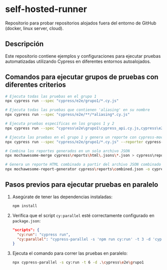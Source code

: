 # self-hosted-runner
Repositorio para probar repositorios alojados fuera del entorno de GitHub (docker, linux server, cloud).

## Descripción
Este repositorio contiene ejemplos y configuraciones para ejecutar pruebas automatizadas utilizando Cypress en diferentes entornos autoalojados.

## Comandos para ejecutar grupos de pruebas con diferentes criterios

```bash
# Ejecuta todas las pruebas en el grupo 1
npx cypress run --spec "cypress/e2e/grupo1/*.cy.js"
```

```bash
# Ejecuta todas las pruebas que contienen 'aliasing' en su nombre
npx cypress run --spec "cypress/e2e/**/*aliasing*.cy.js"
```

```bash
# Ejecuta pruebas específicas en los grupos 1 y 2
npx cypress run --spec "cypress\e2e\grupo1\cypress_api.cy.js,cypress\e2e\grupo2\cypress_api.cy.js"
```

```bash
# Ejecuta las pruebas en el grupo 1 y genera un reporte con cypress-mochawesome-reporter
npx cypress run --spec "cypress/e2e/grupo1/*.cy.js" --reporter cypress-mochawesome-reporter

# Combina los reportes generados en un solo archivo JSON
npx mochawesome-merge cypress\reports\html\.jsons\*.json > cypress\reports\combined.json

# Genera un reporte HTML combinado a partir del archivo JSON combinado
npx mochawesome-report-generator cypress\reports\combined.json -o cypress\reports\ -f ReportCombined.html
```

## Pasos previos para ejecutar pruebas en paralelo

1. Asegúrate de tener las dependencias instaladas:
    ```bash
    npm install
    ```

2. Verifica que el script `cy:parallel` esté correctamente configurado en `package.json`:
    ```json
    "scripts": {
      "cy:run": "cypress run",
      "cy:parallel": "cypress-parallel -s 'npm run cy:run' -t 3 -d 'cypress/e2e/grupo1/*'"
    }
    ```

3. Ejecuta el comando para correr las pruebas en paralelo:
    ```bash
    npx cypress-parallel -s cy:run -t 6 -d .\cypress\e2e\grupo1
    ```